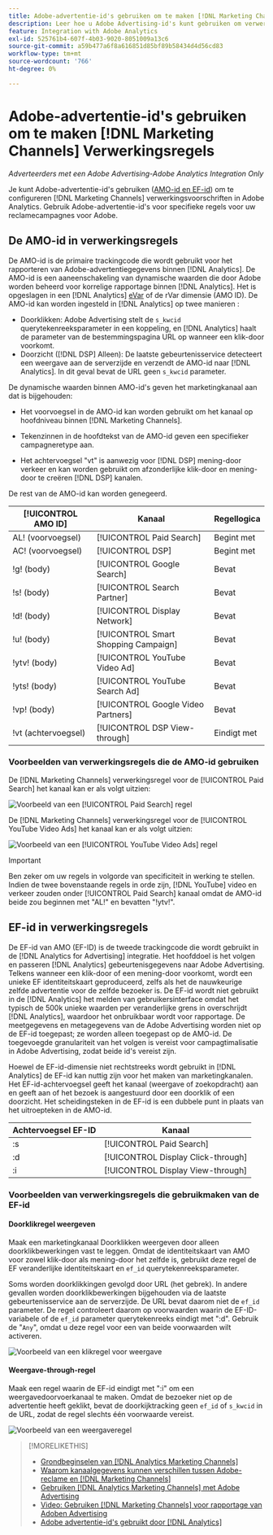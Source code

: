 ```yaml
---
title: Adobe-advertentie-id's gebruiken om te maken [!DNL Marketing Channels] Regels
description: Leer hoe u Adobe Advertising-id's kunt gebruiken om verwerkingsregels te maken voor [!DNL Analytics Marketing Channels].
feature: Integration with Adobe Analytics
exl-id: 525761b4-607f-4b03-9020-8051009a13c6
source-git-commit: a59b477a6f8a616851d85bf89b58434d4d56cd83
workflow-type: tm+mt
source-wordcount: '766'
ht-degree: 0%

---
```


# Adobe-advertentie-id&#39;s gebruiken om te maken [!DNL Marketing Channels] Verwerkingsregels

*Adverteerders met een Adobe Advertising-Adobe Analytics Integration Only*

Je kunt Adobe-advertentie-id&#39;s gebruiken ([AMO-id en EF-id](../ids.md)) om te configureren [!DNL Marketing Channels] verwerkingsvoorschriften in Adobe Analytics. Gebruik Adobe-advertentie-id&#39;s voor specifieke regels voor uw reclamecampagnes voor Adobe.

## De AMO-id in verwerkingsregels

De AMO-id is de primaire trackingcode die wordt gebruikt voor het rapporteren van Adobe-advertentiegegevens binnen [!DNL Analytics]. De AMO-id is een aaneenschakeling van dynamische waarden die door Adobe worden beheerd voor korrelige rapportage binnen [!DNL Analytics]. Het is opgeslagen in een [!DNL Analytics] [eVar](https://experienceleague.adobe.com/docs/analytics/components/dimensions/evar.html) of de rVar dimensie (AMO ID). De AMO-id kan worden ingesteld in [!DNL Analytics] op twee manieren :

* Doorklikken: Adobe Advertising stelt de `s_kwcid` querytekenreeksparameter in een koppeling, en [!DNL Analytics] haalt de parameter van de bestemmingspagina URL op wanneer een klik-door voorkomt.
* Doorzicht ([!DNL DSP] Alleen): De laatste gebeurtenisservice detecteert een weergave aan de serverzijde en verzendt de AMO-id naar [!DNL Analytics]. In dit geval bevat de URL geen `s_kwcid` parameter.

De dynamische waarden binnen AMO-id&#39;s geven het marketingkanaal aan dat is bijgehouden:

* Het voorvoegsel in de AMO-id kan worden gebruikt om het kanaal op hoofdniveau binnen [!DNL Marketing Channels].

* Tekenzinnen in de hoofdtekst van de AMO-id geven een specifieker campagneretype aan.

* Het achtervoegsel &quot;vt&quot; is aanwezig voor [!DNL DSP] mening-door verkeer en kan worden gebruikt om afzonderlijke klik-door en mening-door te creëren [!DNL DSP] kanalen.

De rest van de AMO-id kan worden genegeerd.

| [!UICONTROL AMO ID] | Kanaal | Regellogica |
|--------|---------|--------------------|
| AL! (voorvoegsel) | [!UICONTROL Paid Search] | Begint met |
| AC! (voorvoegsel) | [!UICONTROL DSP] | Begint met |
| !g! (body) | [!UICONTROL Google Search] | Bevat |
| !s! (body) | [!UICONTROL Search Partner] | Bevat |
| !d! (body) | [!UICONTROL Display Network] | Bevat |
| !u! (body) | [!UICONTROL Smart Shopping Campaign] | Bevat |
| !ytv! (body) | [!UICONTROL YouTube Video Ad] | Bevat |
| !yts! (body) | [!UICONTROL YouTube Search Ad] | Bevat |
| !vp! (body) | [!UICONTROL Google Video Partners] | Bevat |
| !vt (achtervoegsel) | [!UICONTROL DSP View-through] | Eindigt met |

### Voorbeelden van verwerkingsregels die de AMO-id gebruiken

De [!DNL Marketing Channels] verwerkingsregel voor de [!UICONTROL Paid Search] het kanaal kan er als volgt uitzien:

![Voorbeeld van een [!UICONTROL Paid Search] regel](/help/integrations/assets/a4adc-mc-rule-paidsearch.png)

De [!DNL Marketing Channels] verwerkingsregel voor de [!UICONTROL YouTube Video Ads] het kanaal kan er als volgt uitzien:

![Voorbeeld van een [!UICONTROL YouTube Video Ads] regel](/help/integrations/assets/a4adc-mc-rule-youtube-video.png)

>[!IMPORTANT]
>
> Ben zeker om uw regels in volgorde van specificiteit in werking te stellen. Indien de twee bovenstaande regels in orde zijn, [!DNL YouTube] video en verkeer zouden onder [!UICONTROL Paid Search] kanaal omdat de AMO-id beide zou beginnen met &quot;AL!&quot; en bevatten &quot;!ytv!&quot;.

## EF-id in verwerkingsregels

De EF-id van AMO (EF-ID) is de tweede trackingcode die wordt gebruikt in de [!DNL Analytics for Advertising] integratie. Het hoofddoel is het volgen en passeren [!DNL Analytics] gebeurtenisgegevens naar Adobe Advertising. Telkens wanneer een klik-door of een mening-door voorkomt, wordt een unieke EF identiteitskaart geproduceerd, zelfs als het de nauwkeurige zelfde advertentie voor de zelfde bezoeker is. De EF-id wordt niet gebruikt in de [!DNL Analytics] het melden van gebruikersinterface omdat het typisch de 500k unieke waarden per veranderlijke grens in overschrijdt [!DNL Analytics], waardoor het onbruikbaar wordt voor rapportage. De meetgegevens en metagegevens van de Adobe Advertising worden niet op de EF-id toegepast; ze worden alleen toegepast op de AMO-id. De toegevoegde granulariteit van het volgen is vereist voor campagtimalisatie in Adobe Advertising, zodat beide id&#39;s vereist zijn.

Hoewel de EF-id-dimensie niet rechtstreeks wordt gebruikt in [!DNL Analytics] de EF-id kan nuttig zijn voor het maken van marketingkanalen. Het EF-id-achtervoegsel geeft het kanaal (weergave of zoekopdracht) aan en geeft aan of het bezoek is aangestuurd door een doorklik of een doorzicht. Het scheidingsteken in de EF-id is een dubbele punt in plaats van het uitroepteken in de AMO-id.

| Achtervoegsel EF-ID | Kanaal |
|-------|---------|
| :s | [!UICONTROL Paid Search] |
| :d | [!UICONTROL Display Click-through] |
| :i | [!UICONTROL Display View-through] |

### Voorbeelden van verwerkingsregels die gebruikmaken van de EF-id

#### Doorklikregel weergeven

Maak een marketingkanaal Doorklikken weergeven door alleen doorklikbewerkingen vast te leggen. Omdat de identiteitskaart van AMO voor zowel klik-door als mening-door het zelfde is, gebruikt deze regel de EF veranderlijke identiteitskaart en `ef_id` querytekenreeksparameter.

Soms worden doorklikkingen gevolgd door URL (het gebrek). In andere gevallen worden doorklikbewerkingen bijgehouden via de laatste gebeurtenisservice aan de serverzijde. De URL bevat daarom niet de `ef_id` parameter. De regel controleert daarom op voorwaarden waarin de EF-ID-variabele of de `ef_id` parameter querytekenreeks eindigt met &quot;:d&quot;. Gebruik de &quot;`Any`&quot;, omdat u deze regel voor een van beide voorwaarden wilt activeren.

![Voorbeeld van een klikregel voor weergave](/help/integrations/assets/a4adc-mc-rule-display-ct.png)

#### Weergave-through-regel

Maak een regel waarin de EF-id eindigt met &quot;:i&quot; om een weergavedoorvoerkanaal te maken. Omdat de bezoeker niet op de advertentie heeft geklikt, bevat de doorkijktracking geen `ef_id` of `s_kwcid` in de URL, zodat de regel slechts één voorwaarde vereist.

![Voorbeeld van een weergaveregel](/help/integrations/assets/a4adc-mc-rule-display-vt.png)

>[!MORELIKETHIS]
>
>* [Grondbeginselen van [!DNL Analytics Marketing Channels]](mc-overview.md)
>* [Waarom kanaalgegevens kunnen verschillen tussen Adobe-reclame en [!DNL Marketing Channels]](mc-data-variances.md)
>* [Gebruiken [!DNL Analytics Marketing Channels] met Adobe Advertising](mc-ac-data.md)
>* [Video: Gebruiken [!DNL Marketing Channels] voor rapportage van Adoben Advertising](https://experienceleague.adobe.com/docs/advertising-learn/tutorials/analytics/analytics-reporting-a4adc.html)
>* [Adobe advertentie-id&#39;s gebruikt door [!DNL Analytics]](/help/integrations/analytics/ids.md)
